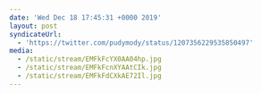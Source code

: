 ```yaml
---
date: 'Wed Dec 18 17:45:31 +0000 2019'
layout: post
syndicateUrl:
  - 'https://twitter.com/pudymody/status/1207356229535850497'
media:
  - /static/stream/EMFkFcYX0AA04hp.jpg
  - /static/stream/EMFkFcnXYAAtCIk.jpg
  - /static/stream/EMFkFdCXkAE72Il.jpg
---
```

